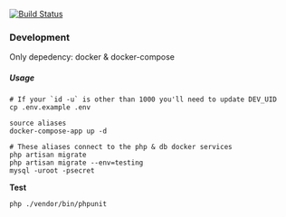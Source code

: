 [![Build Status](https://jenkins.rdok.dev/buildStatus/icon?job=spacex-explorer%2Fstatus-check)](https://jenkins.rdok.dev/job/spacex-explorer/job/status-check/)

### Development
Only depedency: docker & docker-compose

##### Usage
```
# If your `id -u` is other than 1000 you'll need to update DEV_UID
cp .env.example .env 

source aliases
docker-compose-app up -d

# These aliases connect to the php & db docker services
php artisan migrate
php artisan migrate --env=testing
mysql -uroot -psecret
```

**Test**
```
php ./vendor/bin/phpunit
```

